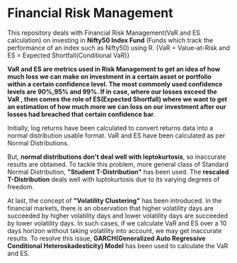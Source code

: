 # Financial Risk Management
This repository deals with Financial Risk Management(VaR and ES calculation) on investing in **Nifty50 Index Fund** (Funds which track the performance of an index such as Nifty50) using R. {VaR = Value-at-Risk and ES = Expected Shortfall(Conditional VaR)}

**VaR and ES are metrics used in Risk Management to get an idea of how much loss we can make on investment in a certain asset or portfolio within a certain confidence level. The most commonly used confidence levels are 90%,95% and 99%. If in case, where our losses exceed the VaR , then comes the role of ES(Expected Shortfall) where we want to get an estimation of how much more we can loss on our investment after our losses had breached that certain confidence bar**.

Initially, log returns have been calculated to convert returns data into a normal distribution usable format. VaR and ES have been calculated as per Normal Distributions. 

But, **normal distributions don't deal well with leptokurtosis**, so inaccurate results are obtained. To tackle this problem, more general class of Standard Normal Distribution, **"Student T-Distribution"** has been used. The **rescaled T-Distribution** deals well with luptokurtosis due to its varying degrees of freedom. 

At last, the concept of **"Volatility Clustering"** has been introduced. In the financial markets, there is an observation that higher volatility days are succeeded by higher volatility days and lower volatility days are succeeded by lower volatility days. In such cases, if we calculate VaR and ES over a 10 days horizon without taking volatility into account, we may get inaccurate results. To resolve this issue, **GARCH(Generalized Auto Regressive Conditional Heteroskadesticity) Model** has been used to calculate the VaR and ES.
